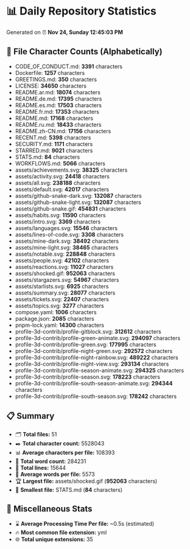 # 📊 Daily Repository Statistics
Generated on ⏰ **Nov 24, Sunday 12:45:03 PM**

## 📂 File Character Counts (Alphabetically)
- CODE_OF_CONDUCT.md: **3391** characters
- Dockerfile: **1257** characters
- GREETINGS.md: **350** characters
- LICENSE: **34650** characters
- README.ar.md: **18074** characters
- README.de.md: **17395** characters
- README.es.md: **17503** characters
- README.fr.md: **17353** characters
- README.md: **17168** characters
- README.ru.md: **18433** characters
- README.zh-CN.md: **17156** characters
- RECENT.md: **5398** characters
- SECURITY.md: **1171** characters
- STARRED.md: **9021** characters
- STATS.md: **84** characters
- WORKFLOWS.md: **5066** characters
- assets/achievements.svg: **38325** characters
- assets/activity.svg: **24418** characters
- assets/all.svg: **238188** characters
- assets/default.svg: **42017** characters
- assets/github-snake-dark.svg: **132087** characters
- assets/github-snake-light.svg: **132087** characters
- assets/github-snake.gif: **454831** characters
- assets/habits.svg: **11590** characters
- assets/intro.svg: **3369** characters
- assets/languages.svg: **15546** characters
- assets/lines-of-code.svg: **3308** characters
- assets/mine-dark.svg: **38492** characters
- assets/mine-light.svg: **38465** characters
- assets/notable.svg: **228848** characters
- assets/people.svg: **42102** characters
- assets/reactions.svg: **11027** characters
- assets/shocked.gif: **952063** characters
- assets/stargazers.svg: **54967** characters
- assets/starlists.svg: **6925** characters
- assets/summary.svg: **28077** characters
- assets/tickets.svg: **22407** characters
- assets/topics.svg: **3277** characters
- compose.yaml: **1006** characters
- package.json: **2085** characters
- pnpm-lock.yaml: **14300** characters
- profile-3d-contrib/profile-gitblock.svg: **312612** characters
- profile-3d-contrib/profile-green-animate.svg: **294097** characters
- profile-3d-contrib/profile-green.svg: **177995** characters
- profile-3d-contrib/profile-night-green.svg: **292572** characters
- profile-3d-contrib/profile-night-rainbow.svg: **489222** characters
- profile-3d-contrib/profile-night-view.svg: **293134** characters
- profile-3d-contrib/profile-season-animate.svg: **294325** characters
- profile-3d-contrib/profile-season.svg: **178223** characters
- profile-3d-contrib/profile-south-season-animate.svg: **294344** characters
- profile-3d-contrib/profile-south-season.svg: **178242** characters

## 📋 Summary
- 🗂️ **Total files:** 51
- ✒️ **Total character count:** 5528043
- 📊 **Average characters per file:** 108393
- 📝 **Total word count:** 284231
- 🧾 **Total lines:** 15644
- 📐 **Average words per file:** 5573
- 🏆 **Largest file:** assets/shocked.gif (**952063** characters)
- 🥉 **Smallest file:** STATS.md (**84** characters)

## 🌟 Miscellaneous Stats
- ⌛ **Average Processing Time Per file:** ~0.5s (estimated)
- 🔥 **Most common file extension:** yml
- 🌐 **Total unique extensions:** 35
